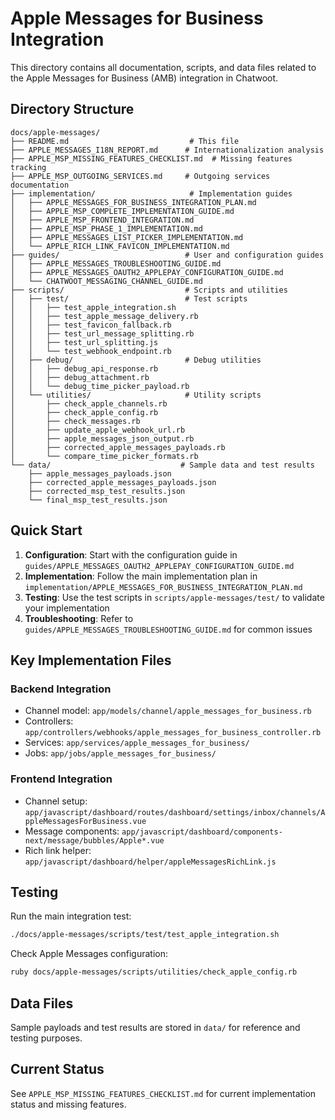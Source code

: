 # Apple Messages for Business Integration

This directory contains all documentation, scripts, and data files related to the Apple Messages for Business (AMB) integration in Chatwoot.

## Directory Structure

```
docs/apple-messages/
├── README.md                           # This file
├── APPLE_MESSAGES_I18N_REPORT.md      # Internationalization analysis
├── APPLE_MSP_MISSING_FEATURES_CHECKLIST.md  # Missing features tracking
├── APPLE_MSP_OUTGOING_SERVICES.md     # Outgoing services documentation
├── implementation/                     # Implementation guides
│   ├── APPLE_MESSAGES_FOR_BUSINESS_INTEGRATION_PLAN.md
│   ├── APPLE_MSP_COMPLETE_IMPLEMENTATION_GUIDE.md
│   ├── APPLE_MSP_FRONTEND_INTEGRATION.md
│   ├── APPLE_MSP_PHASE_1_IMPLEMENTATION.md
│   ├── APPLE_MESSAGES_LIST_PICKER_IMPLEMENTATION.md
│   └── APPLE_RICH_LINK_FAVICON_IMPLEMENTATION.md
├── guides/                            # User and configuration guides
│   ├── APPLE_MESSAGES_TROUBLESHOOTING_GUIDE.md
│   ├── APPLE_MESSAGES_OAUTH2_APPLEPAY_CONFIGURATION_GUIDE.md
│   └── CHATWOOT_MESSAGING_CHANNEL_GUIDE.md
├── scripts/                           # Scripts and utilities
│   ├── test/                          # Test scripts
│   │   ├── test_apple_integration.sh
│   │   ├── test_apple_message_delivery.rb
│   │   ├── test_favicon_fallback.rb
│   │   ├── test_url_message_splitting.rb
│   │   ├── test_url_splitting.js
│   │   └── test_webhook_endpoint.rb
│   ├── debug/                         # Debug utilities
│   │   ├── debug_api_response.rb
│   │   ├── debug_attachment.rb
│   │   └── debug_time_picker_payload.rb
│   └── utilities/                     # Utility scripts
│       ├── check_apple_channels.rb
│       ├── check_apple_config.rb
│       ├── check_messages.rb
│       ├── update_apple_webhook_url.rb
│       ├── apple_messages_json_output.rb
│       ├── corrected_apple_messages_payloads.rb
│       └── compare_time_picker_formats.rb
└── data/                             # Sample data and test results
    ├── apple_messages_payloads.json
    ├── corrected_apple_messages_payloads.json
    ├── corrected_msp_test_results.json
    └── final_msp_test_results.json
```

## Quick Start

1. **Configuration**: Start with the configuration guide in `guides/APPLE_MESSAGES_OAUTH2_APPLEPAY_CONFIGURATION_GUIDE.md`
2. **Implementation**: Follow the main implementation plan in `implementation/APPLE_MESSAGES_FOR_BUSINESS_INTEGRATION_PLAN.md`
3. **Testing**: Use the test scripts in `scripts/apple-messages/test/` to validate your implementation
4. **Troubleshooting**: Refer to `guides/APPLE_MESSAGES_TROUBLESHOOTING_GUIDE.md` for common issues

## Key Implementation Files

### Backend Integration
- Channel model: `app/models/channel/apple_messages_for_business.rb`
- Controllers: `app/controllers/webhooks/apple_messages_for_business_controller.rb`
- Services: `app/services/apple_messages_for_business/`
- Jobs: `app/jobs/apple_messages_for_business/`

### Frontend Integration
- Channel setup: `app/javascript/dashboard/routes/dashboard/settings/inbox/channels/AppleMessagesForBusiness.vue`
- Message components: `app/javascript/dashboard/components-next/message/bubbles/Apple*.vue`
- Rich link helper: `app/javascript/dashboard/helper/appleMessagesRichLink.js`

## Testing

Run the main integration test:
```bash
./docs/apple-messages/scripts/test/test_apple_integration.sh
```

Check Apple Messages configuration:
```bash
ruby docs/apple-messages/scripts/utilities/check_apple_config.rb
```

## Data Files

Sample payloads and test results are stored in `data/` for reference and testing purposes.

## Current Status

See `APPLE_MSP_MISSING_FEATURES_CHECKLIST.md` for current implementation status and missing features.